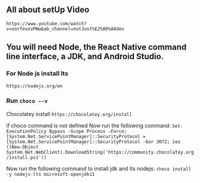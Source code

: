 ## All about setUp Video
`https://www.youtube.com/watch?v=oorfevovPWw&ab_channel=notJust%E2%80%A4dev`

## You will need Node, the React Native command line interface, a JDK, and Android Studio.

### For Node js install lts
`https://nodejs.org/en`

### Run `choco --v`

Chocolatey install
`https://chocolatey.org/install`

if choco command is not defined 
Now run the following command:
`Set-ExecutionPolicy Bypass -Scope Process -Force; [System.Net.ServicePointManager]::SecurityProtocol = [System.Net.ServicePointManager]::SecurityProtocol -bor 3072; iex ((New-Object System.Net.WebClient).DownloadString('https://community.chocolatey.org/install.ps1'))`

Now run the following command to install jdk and lts nodejs:
`choco install -y nodejs-lts microsoft-openjdk11`





